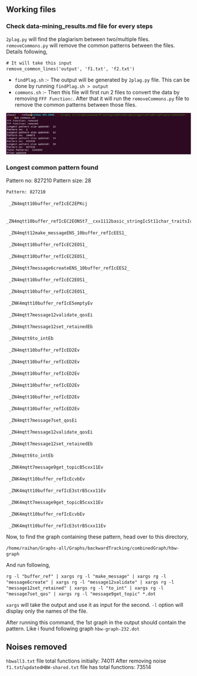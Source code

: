 ## Working files

### Check data-mining_results.md file for every steps

`2plag.py` will find the plagiarism between two/multiple files.
`removeCommons.py` will remove the common patterns between the files. Details following,
```
# It will take this input
remove_common_lines('output', 'f1.txt', 'f2.txt')
```
 - `findPlag.sh` :- The output will be generated by `2plag.py` file. This can be done by running `findPlag.sh > output`
 - `commons.sh` :- Then this file will first run 2 files to convert the data by removing `FFF Function:`. After that it will run the `removeCommons.py` file to remove the common patterns between those files. 

![patternsRemoved](pics/patternsRemoved.png)

### Longest common pattern found
Pattern no: 827210
Pattern size: 28
```
Pattern: 827210

 _ZN4mqtt10buffer_refIcEC2EPKcj

 _ZN4mqtt10buffer_refIcEC2EONSt7__cxx1112basic_stringIcSt11char_traitsIcESaIcEEE

 _ZN4mqtt12make_messageENS_10buffer_refIcEES1_

 _ZN4mqtt10buffer_refIcEC2EOS1_

 _ZN4mqtt10buffer_refIcEC2EOS1_

 _ZN4mqtt7message6createENS_10buffer_refIcEES2_

 _ZN4mqtt10buffer_refIcEC2EOS1_

 _ZN4mqtt10buffer_refIcEC2EOS1_

 _ZNK4mqtt10buffer_refIcE5emptyEv

 _ZN4mqtt7message12validate_qosEi

 _ZN4mqtt7message12set_retainedEb

 _ZN4mqtt6to_intEb

 _ZN4mqtt10buffer_refIcED2Ev

 _ZN4mqtt10buffer_refIcED2Ev

 _ZN4mqtt10buffer_refIcED2Ev

 _ZN4mqtt10buffer_refIcED2Ev

 _ZN4mqtt10buffer_refIcED2Ev

 _ZN4mqtt10buffer_refIcED2Ev

 _ZN4mqtt7message7set_qosEi

 _ZN4mqtt7message12validate_qosEi

 _ZN4mqtt7message12set_retainedEb

 _ZN4mqtt6to_intEb

 _ZNK4mqtt7message9get_topicB5cxx11Ev

 _ZNK4mqtt10buffer_refIcEcvbEv

 _ZNK4mqtt10buffer_refIcE3strB5cxx11Ev

 _ZNK4mqtt7message9get_topicB5cxx11Ev

 _ZNK4mqtt10buffer_refIcEcvbEv

 _ZNK4mqtt10buffer_refIcE3strB5cxx11Ev

```

Now, to find the graph containing these pattern, head over to this directory,
```
/home/raihan/Graphs-all/Graphs/backwardTracking/combinedGraph/hbw-graph
```
And run following, 
```
rg -l "buffer_ref" | xargs rg -l "make_message" | xargs rg -l "message6create" | xargs rg -l "message12validate" | xargs rg -l "message12set_retained" | xargs rg -l "to_int" | xargs rg -l "message7set_qos" | xargs rg -l "message9get_topic" *.dot
```
`xargs` will take the output and use it as input for the second. `-l` option will display only the names of the file. 

After running this command, the 1st graph in the output should contain the pattern. Like i found following graph `hbw-graph-232.dot` 


## Noises removed
`hbwall3.txt` file total functions initially: 74011
After removing noise `f1.txt`/`updatedHBW-shared.txt` file has total functions: 73514
